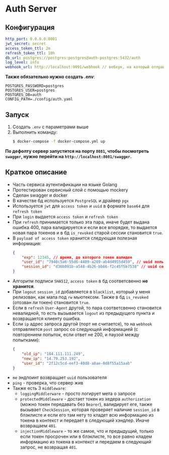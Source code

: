 # Auth Server

## Конфигурация

```yaml
http_port: 0.0.0.0:8081
jwt_secret: secret
access_token_ttl: 2m
refresh_token_ttl: 10h
db_url: postgres://postgres:postgres@auth-postgres:5432/auth
log_level: info
webhook_url: http://localhost:9091/webhook // вебхук, на который отправляется информация, если ip адреса не совпадают, при запуске докера также поднимается сервер с этим эндпоинтом и логирует тело запроса
```

**Также обязательно нужно создать .env**:

```.env
POSTGRES_PASSWORD=postgres
POSTGRES_USER=postgres
POSTGRES_DB=auth
CONFIG_PATH=./config/auth.yaml
```

## Запуск

1. Создать `.env` с параметрами выше
2. Выполнить команду:
    ```bash
    $ docker-compose -f docker-compose.yml up
    ```

**По дефолту сервер запустится на порту `8081`, чтобы посмотреть `swagger`, нужно перейти на `http://localhost:8081/swagger`.**

## Краткое описание

- Часть сервиса аутентификации на языке Golang
- Протестирован сервисный слой с помощью mockery
- Сделан swagger и docker
- В качестве бд используется `PostgreSQL` и драйвер `pgx`
- Используется `jwt` для `access token` и `uuid` в формате `base64` для `refresh token`
- При `login` выдается `access token` и `refresh token`
- При `refresh` принимается только эта пара, иначе будет выдана ошибка 400, пара валидируется и если все впорядке, то выдается новая пара токенов и в бд `is_revoked` старой сессии становится `true`.
- В `payload of access token` хранится следующая полезная информация:
    ```json
    {
        "exp": 12345, // время, до которого токен валиден
        "user_id": "7940c5a6-55d6-4489-a289-ab4d4955d459", // uuid пользователя 
        "session_id": "d36b091b-a548-4b26-bb66-f2c45f5b7538" // uuid сессия, которая еще хранится в бд и привязана к refresh token, это позволяет понимать, той ли парой мы рефрефим токены или нет
    }
    ```
- Алгоритм подписи `SHA512`, `access token` в бд соответсвенно **не хранится**.
- При `logout` `session_id` добавляется в `blacklist`, который у меня релизован, как мапа под `rw` мьютексом. Также в бд `is_revoked` (отозван ли токен) становится `true`.
- Если в `refresh` `User-Agent` другой, то пара соответсвенно становится невалидной, то есть вызывается `logout` из предыдущего пункта и возвращается клиенту ошибка.
- Если `ip` адрес запроса другой (порт не считается), то на `webhook` отправляется `post` запрос со следующей информацией (с повторением попыток, если ответ не 200, и паузой между попытками):
    ```json
    {
        "old_ip": "184.111.111.249",
        "new_ip": "14.79.253.192",
        "user_id": "2f12c5cd-eef3-40d8-a8ae-0d8f55a15aab"
    }
    ```
- `me` эндпоинт возвращает `uuid` пользователя
- `ping` - проверка, что сервер жив
- Также есть 3 `middleware`:
    - `loggingMiddlerware` - просто логирует мета о запросе
    - `protectedMiddleware` - достает токен из хедера `authorization` (можно токен передавать без `Bearer`), валидирует еге, также вызывает `CheckSession`, которая проверяет наличие `session_id` в блэклисте и если его там нету то кладет всю информацию из токена в контекст и передает в следующий хэндлер. Иначе возвращаем `401`.
    - `injectionMiddleware` - то же самое, что и предыдущий, только если токен просрочен или в блэклисте, то все равно кладем информацию из токена в контекст и передаем в следующий запрос, не возвращая `401`.